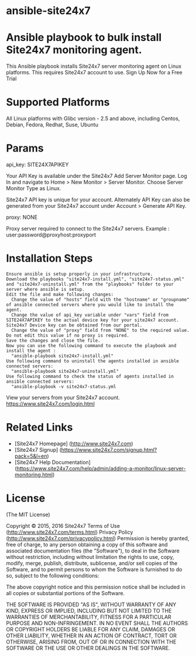 # ansible-site24x7


Ansible playbook to bulk install Site24x7 monitoring agent.
===========

This Ansible playbook installs Site24x7 server monitoring agent on Linux platforms. This 
requires Site24x7 account to use. Sign Up Now for a Free Trial  


Supported Platforms 
============

All Linux platforms with Glibc version - 2.5 and above,  including Centos, Debian, Fedora, 
Redhat, Suse, Ubuntu

Params
============

api_key: SITE24X7APIKEY 

Your API Key is available under the Site24x7 Add Server Monitor page. Log In and navigate to Home > New Monitor > Server Monitor. 
Choose Server Monitor Type as Linux.

Site24x7 API key is unique for your account. Alternately API Key can also be generated from your Site24x7 account under Account > Generate API Key.

proxy: NONE

Proxy server required to connect to the Site24x7 servers. Example : user:password@proxyhost:proxyport


Installation Steps
============

    Ensure ansible is setup properly in your infrastructure.
    Download the playbooks "site24x7-install.yml", "site24x7-status.yml" and "site24x7-uninstall.yml" from the "playbooks" folder to your server where ansible is setup.
    Edit the file and make following changes:
      Change the value of "hosts" field with the "hostname" or "groupname" of ansible connected servers where you would like to install the agent.
      Change the value of api_key variable under "vars" field from SITE24X7APIKEY to the actual device key for your site24x7 account. Site24x7 Device key can be obtained from our portal.
      Change the value of "proxy" field from "NONE" to the required value. Do not edit this value if no proxy is required.
    Save the changes and close the file.
    Now you can use the following command to execute the playbook and install the agent :
      "ansible-playbook site24x7-install.yml"
    Use following command to uninstall the agents installed in ansible connected servers:
      "ansible-playbook site24x7-uninstall.yml"
    Use following command to check the status of agents installed in ansible connected servers:
      "ansible-playbook -v site24x7-status.yml

View your servers from your Site24x7 account. https://www.site24x7.com/login.html

Related Links
=====
* [Site24x7 Homepage] (http://www.site24x7.com)
* [Site24x7 Signup] (https://www.site24x7.com/signup.html?pack=5&l=en)
* [Site24x7 Help Documentation] (https://www.site24x7.com/help/admin/adding-a-monitor/linux-server-monitoring.html)

License
=======

(The MIT License)

Copyright © 2015, 2016 Site24x7
Terms of Use (http://www.site24x7.com/terms.html)
Privacy Policy (http://www.site24x7.com/privacypolicy.html)
Permission is hereby granted, free of charge, to any person obtaining a
copy of this software and associated documentation files (the "Software"),
to deal in the Software without restriction, including without
limitation the rights to use, copy, modify, merge, publish, distribute,
sublicense, and/or sell copies of the Software, and to permit persons
to whom the Software is furnished to do so, subject to the following conditions:

The above copyright notice and this permission notice shall be included
in all copies or substantial portions of the Software.

THE SOFTWARE IS PROVIDED "AS IS", WITHOUT WARRANTY OF ANY KIND, EXPRESS
OR IMPLIED, INCLUDING BUT NOT LIMITED TO THE WARRANTIES OF MERCHANTABILITY,
FITNESS FOR A PARTICULAR PURPOSE AND NON-INFRINGEMENT. IN NO EVENT SHALL
THE AUTHORS OR COPYRIGHT HOLDERS BE LIABLE FOR ANY CLAIM, DAMAGES OR
OTHER LIABILITY, WHETHER IN AN ACTION OF CONTRACT, TORT OR OTHERWISE,
ARISING FROM, OUT OF OR IN CONNECTION WITH THE SOFTWARE OR THE USE OR
OTHER DEALINGS IN THE SOFTWARE.
